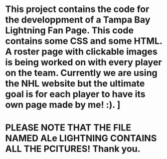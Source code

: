 # This project contains the code for the developpment of a Tampa Bay Lightning Fan Page. This code contains some CSS and some HTML. A roster page with clickable images is being worked on with every player on the team. Currently we are using the NHL website but the ultimate goal is for each player to have its own page made by me! :). ]

# PLEASE NOTE THAT THE FILE NAMED ALe LIGHTNING CONTAINS ALL THE PCITURES! Thank you.
